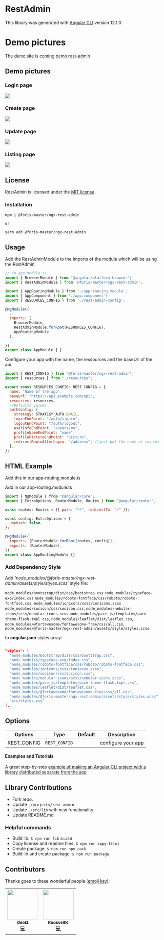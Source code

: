 # RestAdmin

This library was generated with [Angular CLI](https://github.com/angular/angular-cli) version 12.1.0.

# Demo pictures

The demo site is coming [demo rest-admin](https://github.com/Foris-master/ngx-admin)

## Demo pictures

### Login page

![](https://raw.githubusercontent.com/Foris-master/ngx-admin/main/login.png)

### Create page

![](https://raw.githubusercontent.com/Foris-master/ngx-admin/main/create.png)

### Update page

![](https://raw.githubusercontent.com/Foris-master/ngx-admin/main/update.png)

### Listing page

![](https://raw.githubusercontent.com/Foris-master/ngx-admin/main/read1.png)

## License

RestAdmin is licensed under the [MIT license](http://opensource.org/licenses/MIT).

### Installation

```bash
npm i @foris-master/ngx-rest-admin
```

`or`

```
yarn add @foris-master/ngx-rest-admin
```

## Usage

Add the RestAdminModule to the imports of the module which will be using the RestAdmin.

```js
// in app.module.ts
import { BrowserModule } from '@angular/platform-browser';
import { RestAdminModule } from '@foris-master/ngx-rest-admin';

import { AppRoutingModule } from './app-routing.module';
import { AppComponent } from './app.component';
import { RESOURCES_CONFIG } from './rest-admin-config';

@NgModule({
  ...
  imports: [
    BrowserModule,
    RestAdminModule.forRoot(RESOURCES_CONFIG),
    AppRoutingModule
  ],
  ...
})
export class AppModule { }
```

Configure your app with the name, the ressources and the baseUrl of the api.

```js
import { REST_CONFIG } from "@foris-master/ngx-rest-admin";
import { resources } from "./resources";

export const RESOURCES_CONFIG: REST_CONFIG = {
  name: "Name of the app",
  baseUrl: "https://api.example.com/api",
  resources: resources,
  //Defaults values
  authConfig: {
    strategy: STRATEGY_AUTH.EMAIL,
    loginEndPoint: "/auth/signin",
    logoutEndPoint: "/auth/logout",
    userInfoEndPoint: "/users/me",
    profileNameEndPoint: "name",
    profilePictureEndPoint: "picture",
    redirectRouteAfterLogin: "/address", //just put the name of resource
  },
};
```

## HTML Example

Add this in our app-routing.module.ts

<router-outlet></router-outlet>

Add in our app-routing.module.ts

```js
import { NgModule } from "@angular/core";
import { ExtraOptions, RouterModule, Routes } from "@angular/router";

const routes: Routes = [{ path: "**", redirectTo: "/" }];

const config: ExtraOptions = {
  useHash: false,
};

@NgModule({
  imports: [RouterModule.forRoot(routes, config)],
  exports: [RouterModule],
})
export class AppRoutingModule {}
```

### Add Dependency Style

Add _'node_modules/@foris-master/ngx-rest-admin/assets/style/styles.scss'_ style file:

`node_modules/bootstrap/dist/css/bootstrap.css`
`node_modules/typeface-exo/index.css`
`node_modules/roboto-fontface/css/roboto/roboto-fontface.css`,
`node_modules/ionicons/scss/ionicons.scss`
`node_modules/socicon/css/socicon.css`,
`node_modules/nebular-icons/scss/nebular-icons.scss`
`node_modules/pace-js/templates/pace-theme-flash.tmpl.css`,
`node_modules/leaflet/dist/leaflet.css`,
`node_modules/@fortawesome/fontawesome-free/css/all.css`,
`node_modules/@foris-master/ngx-rest-admin/assets/style/styles.scss`

to **angular.json** styles array:

```json

"styles": [
  "node_modules/bootstrap/dist/css/bootstrap.css",
  "node_modules/typeface-exo/index.css",
  "node_modules/roboto-fontface/css/roboto/roboto-fontface.css",
  "node_modules/ionicons/scss/ionicons.scss",
  "node_modules/socicon/css/socicon.css",
  "node_modules/nebular-icons/scss/nebular-icons.scss",
  "node_modules/pace-js/templates/pace-theme-flash.tmpl.css",
  "node_modules/leaflet/dist/leaflet.css",
  "node_modules/@fortawesome/fontawesome-free/css/all.css",
  "node_modules/@foris-master/ngx-rest-admin/assets/style/styles.scss",
  "src/styles.css"
],

```

## Options

| Options     | Type          | Default | Description        |
| ----------- | ------------- | ------- | ------------------ |
| REST_CONFIG | `REST_CONFIG` |         | configure your app |

#### Examples and Tutorials

A great step-by-step [example of making an Angular CLI project with a library distributed separate from the app](https://github.com/Foris-master/ngx-admin/tree/dev_geol/projects/rest-admin-example)

## Library Contributions

- Fork repo.
- Update `./projects/rest-admin`
- Update `./src/lib` with new functionality.
- Update README.md

### Helpful commands

- Build lib: `$ npm run lib:build`
- Copy license and readme files: `$ npm run copy-files`
- Create package: `$ npm run npm_pack`
- Build lib and create package: `$ npm run package`

## Contributors

Thanks goes to these wonderful people ([emoji key](https://github.com/all-contributors/all-contributors#emoji-key)):

<!-- ALL-CONTRIBUTORS-LIST:START - Do not remove or modify this section -->
<!-- prettier-ignore-start -->
<!-- markdownlint-disable -->
<table>
  <tr>
    <td align="center"><a href="https://github.com/Geol1"><img src="https://avatars.githubusercontent.com/u/5000255?v=4?s=100" width="100px;" alt=""/><br /><sub><b>Geol1</b></sub></a><br /><a href="https://github.com/Foris-master/ngx-admin/commits?author=Geol1" title="Code">💻</a></td>
    <td align="center"><a href="https://github.com/RoosveltK"><img src="https://avatars.githubusercontent.com/u/13340931?v=4?s=100" width="100px;" alt=""/><br /><sub><b>RoosveltK</b></sub></a><br /><a href="https://github.com/Foris-master/ngx-admin/commits?author=RoosveltK" title="Code">💻</a></td>
  </tr>
</table>

<!-- markdownlint-restore -->
<!-- prettier-ignore-end -->

<!-- ALL-CONTRIBUTORS-LIST:END -->
